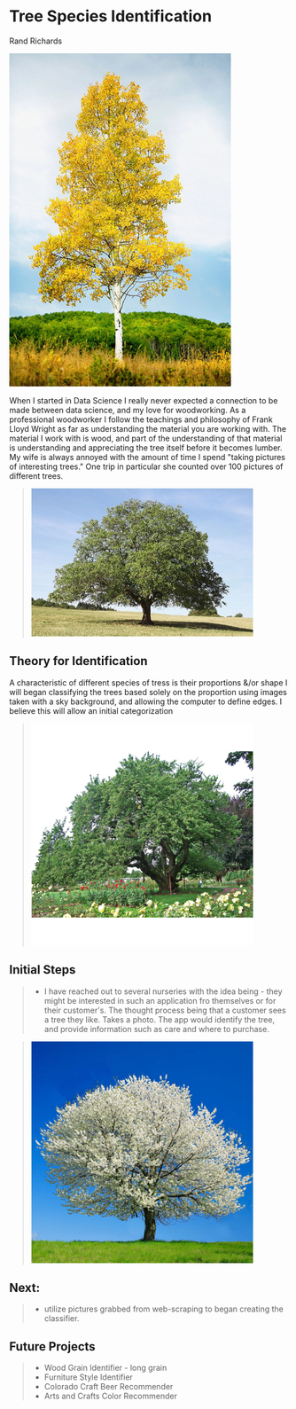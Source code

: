 # Tree Species Identification
Rand Richards

![Image of Aspen ](images/aspen_v01.jpg)


When I started in Data Science I really never expected a connection to be made between data science, and my love for woodworking.  As a professional woodworker I follow the teachings and philosophy of Frank Lloyd Wright as far as understanding the material you are working with.  The material I work with is wood, and part of the understanding of that material is understanding and appreciating the tree itself before it becomes lumber.  My wife is always annoyed with the amount of time I spend "taking pictures of interesting trees."  One trip in particular she counted over 100 pictures of different trees.

> ![Image of Walnut](images/walnut_v01.jpg)

## Theory for Identification

A characteristic of different species of tress is their proportions &/or shape I will began classifying the trees based solely on the proportion using images taken with a sky background, and allowing the computer to define edges.  I believe this will allow an initial categorization  

> ![Image of Cherry](images/cherry_v01.jpg)


## Initial Steps
>- I have reached out to several nurseries with the idea being - they might be interested in such an application fro themselves or for their customer's.  The thought process being that a customer sees a tree they like.  Takes a photo.  The app would identify the tree, and provide information such as care and where to purchase.

> ![Image of Cherry2](images/cherry_v02.jpg)




## Next:

>- utilize pictures grabbed from web-scraping to began creating the classifier.

## Future Projects
>- Wood Grain Identifier - long grain  
>- Furniture Style Identifier  
>- Colorado Craft Beer Recommender  
>- Arts and Crafts Color Recommender  
